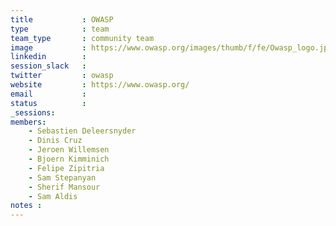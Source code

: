```yaml
---
title           : OWASP
type            : team
team_type       : community team
image           : https://www.owasp.org/images/thumb/f/fe/Owasp_logo.jpg/300px-Owasp_logo.jpg
linkedin        :
session_slack   :
twitter         : owasp
website         : https://www.owasp.org/
email           :
status          :
_sessions:
members:
    - Sebastien Deleersnyder
    - Dinis Cruz
    - Jeroen Willemsen
    - Bjoern Kimminich
    - Felipe Zipitria
    - Sam Stepanyan
    - Sherif Mansour
    - Sam Aldis
notes :
---
```

